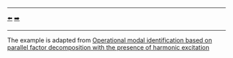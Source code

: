 ***
[⬅️](../031/README.md "Previous example")
[➡️](../033/README.md "Next example")
***

The example is adapted from [Operational modal identification based on parallel factor decomposition with the presence of harmonic excitation](https://doi.org/10.5802/crmeca.90)
